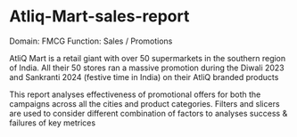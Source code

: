 # Atliq-Mart-sales-report

Domain:  FMCG       Function: Sales / Promotions

AtliQ Mart is a retail giant with over 50 supermarkets in the southern region of India. All their 50 stores ran a massive promotion during the Diwali 2023 and Sankranti 2024 (festive time in India) on their AtliQ branded products

This report analyses effectiveness of promotional offers for both the campaigns across all the cities and product categories. Filters and slicers are used to consider different combination of factors to analyses success & failures of key metrices
